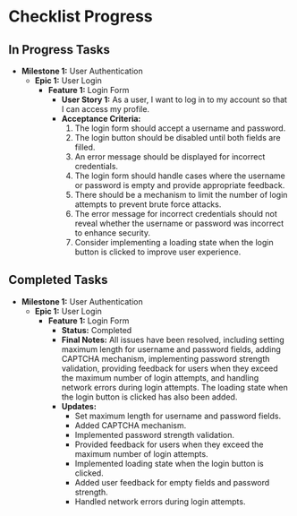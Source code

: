 # Checklist Progress

## In Progress Tasks
- **Milestone 1:** User Authentication
  - **Epic 1:** User Login
    - **Feature 1:** Login Form
      - **User Story 1:** As a user, I want to log in to my account so that I can access my profile.
      - **Acceptance Criteria:**
        1. The login form should accept a username and password.
        2. The login button should be disabled until both fields are filled.
        3. An error message should be displayed for incorrect credentials.
        4. The login form should handle cases where the username or password is empty and provide appropriate feedback.
        5. There should be a mechanism to limit the number of login attempts to prevent brute force attacks.
        6. The error message for incorrect credentials should not reveal whether the username or password was incorrect to enhance security.
        7. Consider implementing a loading state when the login button is clicked to improve user experience.

## Completed Tasks
- **Milestone 1:** User Authentication
  - **Epic 1:** User Login
    - **Feature 1:** Login Form
      - **Status:** Completed
      - **Final Notes:** All issues have been resolved, including setting maximum length for username and password fields, adding CAPTCHA mechanism, implementing password strength validation, providing feedback for users when they exceed the maximum number of login attempts, and handling network errors during login attempts. The loading state when the login button is clicked has also been added.
      - **Updates:** 
        - Set maximum length for username and password fields.
        - Added CAPTCHA mechanism.
        - Implemented password strength validation.
        - Provided feedback for users when they exceed the maximum number of login attempts.
        - Implemented loading state when the login button is clicked.
        - Added user feedback for empty fields and password strength.
        - Handled network errors during login attempts.
